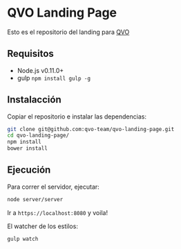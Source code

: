 # QVO Landing Page

Esto es el repositorio del landing para [QVO](https://qvo.cl)

## Requisitos

- Node.js v0.11.0+
- gulp `npm install gulp -g`

## Instalacción

Copiar el repositorio e instalar las dependencias:

```bash
git clone git@github.com:qvo-team/qvo-landing-page.git
cd qvo-landing-page/
npm install
bower install
```
## Ejecución

Para correr el servidor, ejecutar:

```bash
node server/server
```

Ir a `https://localhost:8080` y voila!

El watcher de los estilos:

```bash
gulp watch
```

